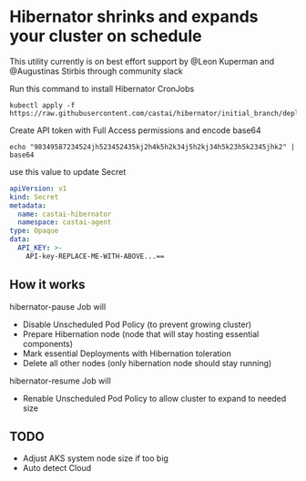 # Hibernator shrinks and expands your cluster on schedule

This utility currently is on best effort support by @Leon Kuperman and @Augustinas Stirbis through community slack

Run this command to install Hibernator CronJobs
```shell
kubectl apply -f https://raw.githubusercontent.com/castai/hibernator/initial_branch/deploy.yaml
```

Create API token with Full Access permissions and encode base64
```shell
echo "98349587234524jh523452435kj2h4k5h2k34j5h2kj34h5k23h5k2345jhk2" | base64
```

use this value to update Secret
```yaml
apiVersion: v1
kind: Secret
metadata:
  name: castai-hibernator
  namespace: castai-agent
type: Opaque
data:
  API_KEY: >-
    API-key-REPLACE-ME-WITH-ABOVE...==
```
 

## How it works

hibernator-pause Job will 
 - Disable Unscheduled Pod Policy (to prevent growing cluster)
 - Prepare Hibernation node (node that will stay hosting essential components)
 - Mark essential Deployments with Hibernation toleration
 - Delete all other nodes (only hibernation node should stay running)

hibernator-resume Job will
 - Renable Unscheduled Pod Policy to allow cluster to expand to needed size

## TODO
 - Adjust AKS system node size if too big
 - Auto detect Cloud 
